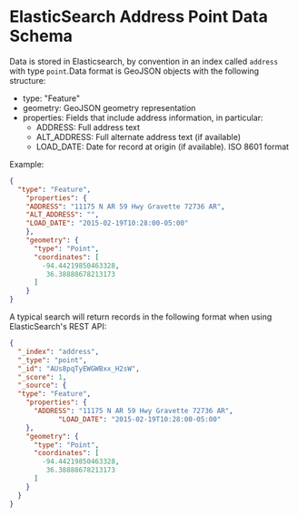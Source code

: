 # ElasticSearch Address Point Data Schema

Data is stored in Elasticsearch, by convention in an index called `address` with type `point`.Data format is GeoJSON objects with the following structure:

* type: "Feature"
* geometry: GeoJSON geometry representation
* properties: Fields that include address information, in particular:
	* ADDRESS: Full address text
	* ALT_ADDRESS: Full alternate address text (if available)
	* LOAD_DATE: Date for record at origin (if available). ISO 8601 format

Example:

```json
{
  "type": "Feature",
	"properties": {
    "ADDRESS": "11175 N AR 59 Hwy Gravette 72736 AR",
    "ALT_ADDRESS": "",
    "LOAD_DATE": "2015-02-19T10:28:00-05:00"
	},
	"geometry": {
      "type": "Point",
      "coordinates": [
        -94.44219850463328,
         36.38888678213173
      ]
    }
}
```

A typical search will return records in the following format when using ElasticSearch's REST API:

```json
{
  "_index": "address",
  "_type": "point",
  "_id": "AUs8pqTyEWGWBxx_H2sW",
  "_score": 1,
  "_source": {
  "type": "Feature",
    "properties": {
      "ADDRESS": "11175 N AR 59 Hwy Gravette 72736 AR",
			"LOAD_DATE": "2015-02-19T10:28:00-05:00"
    },
    "geometry": {
      "type": "Point",
      "coordinates": [
        -94.44219850463328,
         36.38888678213173
      ]
    }
  }
}
```
